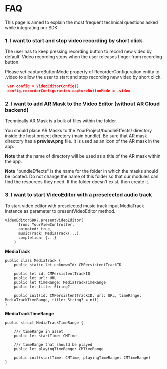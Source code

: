 # FAQ  
This page is aimed to explain the most frequent technical questions asked while integrating our SDK.

### 1. I want to start and stop video recording by short click.  
The user has to keep pressing recording button to record new video by default. Video recording stops when the user releases finger from recording button.  

Please set captureButtonMode property of RecorderConfiguration entity to .video to allow the user to start and stop recording new video by short click.

``` json
 var config = VideoEditorConfig()
 config.recorderConfiguration.captureButtonMode = .video
```
### 2. I want to add AR Mask to the Video Editor (without AR Cloud backend)

 Technically AR Mask is a bulk of files within the folder.

 You should place AR Masks to the YourProject/bundleEffects/ directory inside the host project directory (main bundle). Be sure that AR mask directory has a **preview.png** file. It is used as an icon of the AR mask in the app.

 **Note** that the name of directory will be used as a title of the AR mask within the app. 
 
 **Note** "bundleEffects" is the name for the folder in which the masks should be located. Do not change the name of this folder so that our modules can find the resources they need. If the folder doesn't exist, then create it.

### 3. I want to start VideoEditor with a preselected audio track

To start video editor with preselected music track input MediaTrack instance as parameter to presentVideoEditor method. 

```
videoEditorSDK?.presentVideoEditor(
      from: YourViewController,
      animated: true,
      musicTrack: MediaTrack(...),
      completion: {...}
    )
```
**MediaTrack**

```
public class MediaTrack {
    public static let unknownId: CMPersistentTrackID
    
    public let id: CMPersistentTrackID
    public let url: URL
    public let timeRange: MediaTrackTimeRange
    public let title: String?

    public init(id: CMPersistentTrackID, url: URL, timeRange: MediaTrackTimeRange, title: String? = nil)
}
```

**MediaTrackTimeRange**

```
public struct MediaTrackTimeRange {

    /// timeRange in asset
    public let startTime: CMTime

    /// timeRange that should be played
    public let playingTimeRange: CMTimeRange

    public init(startTime: CMTime, playingTimeRange: CMTimeRange)
}
```
